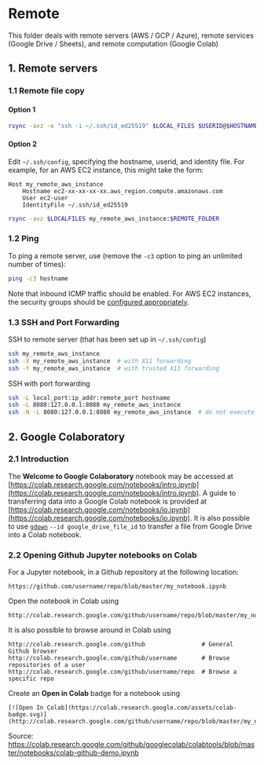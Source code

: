 # Remote

This folder deals with remote servers (AWS / GCP / Azure),
remote services (Google Drive / Sheets), and
remote computation (Google Colab)

## 1. Remote servers

### 1.1 Remote file copy

#### Option 1

```bash
rsync -avz -e "ssh -i ~/.ssh/id_ed25519" $LOCAL_FILES $USERID@$HOSTNAME:$REMOTE_FOLDER
```

#### Option 2

Edit `~/.ssh/config`, specifying the hostname, userid, and identity file.
For example, for an AWS EC2 instance, this might take the form:

```
Host my_remote_aws_instance
    Hostname ec2-xx-xx-xx-xx.aws_region.compute.amazonaws.com
    User ec2-user
    IdentityFile ~/.ssh/id_ed25519
```

```bash
rsync -avz $LOCALFILES my_remote_aws_instance:$REMOTE_FOLDER
```

### 1.2 Ping

To ping a remote server, use (remove the `-c3` option to ping an unlimited number of times):

```bash
ping -c3 hostname
```

Note that inbound ICMP traffic should be enabled.  For AWS EC2 instances,
the security groups should be [configured appropriately](https://docs.aws.amazon.com/AWSEC2/latest/UserGuide/security-group-rules-reference.html#sg-rules-ping).

### 1.3 SSH and Port Forwarding

SSH to remote server (that has been set up in `~/.ssh/config`)

```bash
ssh my_remote_aws_instance
ssh -X my_remote_aws_instance  # with X11 forwarding
ssh -Y my_remote_aws_instance  # with trusted X11 forwarding
```

SSH with port forwarding

```bash
ssh -L local_port:ip_addr:remote_port hostname
ssh -L 8080:127.0.0.1:8080 my_remote_aws_instance
ssh -N -L 8080:127.0.0.1:8080 my_remote_aws_instance  # do not execute remote commands
```

## 2. Google Colaboratory

### 2.1 Introduction

The **Welcome to Google Colaboratory** notebook may be accessed at
[https://colab.research.google.com/notebooks/intro.ipynb](https://colab.research.google.com/notebooks/intro.ipynb).
A guide to transferring data into a Google Colab notebook is provided at
[https://colab.research.google.com/notebooks/io.ipynb](https://colab.research.google.com/notebooks/io.ipynb).
It is also possible to use [`gdown`](https://pypi.org/project/gdown/) `--id google_drive_file_id` to
transfer a file from Google Drive into a Colab notebook.

### 2.2 Opening Github Jupyter notebooks on Colab

For a Jupyter notebook, in a Github repository at the following location:

```
https://github.com/username/repo/blob/master/my_notebook.ipynb
```

Open the notebook in Colab using

```
http://colab.research.google.com/github/username/repo/blob/master/my_notebook.ipynb
```

It is also possible to browse around in Colab using

```
http://colab.research.google.com/github                # General Github browser
http://colab.research.google.com/github/username       # Browse repositories of a user
http://colab.research.google.com/github/username/repo  # Browse a specific repo
```

Create an **Open in Colab** badge for a notebook using

```
[![Open In Colab](https://colab.research.google.com/assets/colab-badge.svg)](http://colab.research.google.com/github/username/repo/blob/master/my_notebook.ipynb)
```

Source: https://colab.research.google.com/github/googlecolab/colabtools/blob/master/notebooks/colab-github-demo.ipynb
